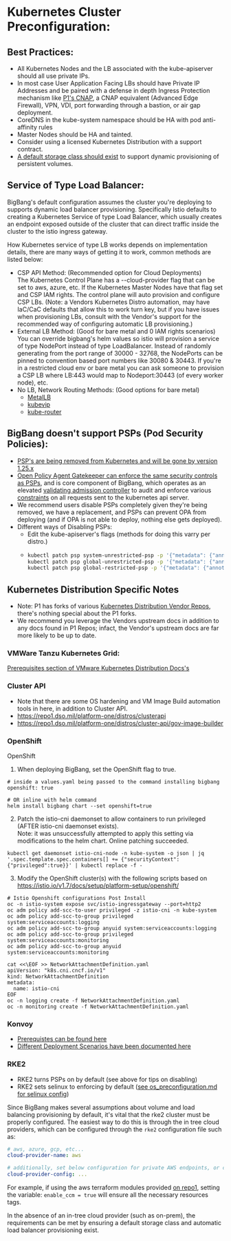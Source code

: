 # Kubernetes Cluster Preconfiguration:         


## Best Practices:        
* All Kubernetes Nodes and the LB associated with the kube-apiserver should all use private IPs.
* In most case User Application Facing LBs should have Private IP Addresses and be paired with a defense in depth Ingress Protection mechanism like [P1's CNAP](https://p1.dso.mil/#/products/cnap/), a CNAP equivalent (Advanced Edge Firewall), VPN, VDI, port forwarding through a bastion, or air gap deployment. 
* CoreDNS in the kube-system namespace should be HA with pod anti-affinity rules
* Master Nodes should be HA and tainted.
* Consider using a licensed Kubernetes Distribution with a support contract. 
* [A default storage class should exist](default_storageclass.md) to support dynamic provisioning of persistent volumes.


## Service of Type Load Balancer:
BigBang's default configuration assumes the cluster you're deploying to supports dynamic load balancer provisioning. Specifically Istio defaults to creating a Kubernetes Service of type Load Balancer, which usually creates an endpoint exposed outside of the cluster that can direct traffic inside the cluster to the istio ingress gateway.

How Kubernetes service of type LB works depends on implementation details, there are many ways of getting it to work, common methods are listed below:      
* CSP API Method: (Recommended option for Cloud Deployments)       
The Kubernetes Control Plane has a --cloud-provider flag that can be set to aws, azure, etc. If the Kubernetes Master Nodes have that flag set and CSP IAM rights. The control plane will auto provision and configure CSP LBs. (Note: a Vendors Kubernetes Distro automation, may have IaC/CaC defaults that allow this to work turn key, but if you have issues when provisioning LBs, consult with the Vendor's support for the recommended way of configuring automatic LB provisioning.)
* External LB Method: (Good for bare metal and 0 IAM rights scenarios)      
You can override bigbang's helm values so istio will provision a service of type NodePort instead of type LoadBalancer. Instead of randomly generating from the port range of 30000 - 32768, the NodePorts can be pinned to convention based port numbers like 30080 & 30443. If you're in a restricted cloud env or bare metal you can ask someone to provision a CSP LB where LB:443 would map to Nodeport:30443 (of every worker node), etc.
* No LB, Network Routing Methods: (Good options for bare metal)         
  * [MetalLB](https://metallb.universe.tf/) 
  * [kubevip](https://kube-vip.io/)
  * [kube-router](https://www.kube-router.io)


## BigBang doesn't support PSPs (Pod Security Policies): 
* [PSP's are being removed from Kubernetes and will be gone by version 1.25.x](https://repo1.dso.mil/platform-one/big-bang/bigbang/-/issues/10) 
* [Open Policy Agent Gatekeeper can enforce the same security controls as PSPs](https://github.com/open-policy-agent/gatekeeper-library/tree/master/library/pod-security-policy#pod-security-policies), and is core component of BigBang, which operates as an elevated [validating admission controller](https://kubernetes.io/docs/reference/access-authn-authz/extensible-admission-controllers/) to audit and enforce various [constraints](https://github.com/open-policy-agent/frameworks/tree/master/constraint) on all requests sent to the kubernetes api server.
* We recommend users disable PSPs completely given they're being removed, we have a replacement, and PSPs can prevent OPA from deploying (and if OPA is not able to deploy, nothing else gets deployed). 
* Different ways of Disabling PSPs: 
  * Edit the kube-apiserver's flags (methods for doing this varry per distro.)
  * ```bash
    kubectl patch psp system-unrestricted-psp -p '{"metadata": {"annotations":{"seccomp.security.alpha.kubernetes.io/allowedProfileNames": "*"}}}'
    kubectl patch psp global-unrestricted-psp -p '{"metadata": {"annotations":{"seccomp.security.alpha.kubernetes.io/allowedProfileNames": "*"}}}'
    kubectl patch psp global-restricted-psp -p '{"metadata": {"annotations":{"seccomp.security.alpha.kubernetes.io/allowedProfileNames": "*"}}}'
    ```


## Kubernetes Distribution Specific Notes
* Note: P1 has forks of various [Kubernetes Distribution Vendor Repos](https://repo1.dso.mil/platform-one/distros), there's nothing special about the P1 forks. 
* We recommend you leverage the Vendors upstream docs in addition to any docs found in P1 Repos; infact, the Vendor's upstream docs are far more likely to be up to date.  

### VMWare Tanzu Kubernetes Grid:
[Prerequisites section of VMware Kubernetes Distribution Docs's](https://repo1.dso.mil/platform-one/distros/vmware/tkg#prerequisites)

### Cluster API
* Note that there are some OS hardening and VM Image Build automation tools in here, in addition to Cluster API.
* https://repo1.dso.mil/platform-one/distros/clusterapi
* https://repo1.dso.mil/platform-one/distros/cluster-api/gov-image-builder

### OpenShift
OpenShift

1) When deploying BigBang, set the OpenShift flag to true.

```
# inside a values.yaml being passed to the command installing bigbang
openshift: true

# OR inline with helm command
helm install bigbang chart --set openshift=true
```

2) Patch the istio-cni daemonset to allow containers to run privileged (AFTER istio-cni daemonset exists).  
Note: it was unsuccessfully attempted to apply this setting via modifications to the helm chart. Online patching succeeded. 
   
```
kubectl get daemonset istio-cni-node -n kube-system -o json | jq '.spec.template.spec.containers[] += {"securityContext":{"privileged":true}}' | kubectl replace -f -
```

3) Modify the OpenShift cluster(s) with the following scripts based on https://istio.io/v1.7/docs/setup/platform-setup/openshift/

```
# Istio Openshift configurations Post Install 
oc -n istio-system expose svc/istio-ingressgateway --port=http2
oc adm policy add-scc-to-user privileged -z istio-cni -n kube-system
oc adm policy add-scc-to-group privileged system:serviceaccounts:logging
oc adm policy add-scc-to-group anyuid system:serviceaccounts:logging
oc adm policy add-scc-to-group privileged system:serviceaccounts:monitoring
oc adm policy add-scc-to-group anyuid system:serviceaccounts:monitoring

cat <<\EOF >> NetworkAttachmentDefinition.yaml
apiVersion: "k8s.cni.cncf.io/v1"
kind: NetworkAttachmentDefinition
metadata:
  name: istio-cni
EOF
oc -n logging create -f NetworkAttachmentDefinition.yaml
oc -n monitoring create -f NetworkAttachmentDefinition.yaml
```

### Konvoy
* [Prerequistes can be found here](https://repo1.dso.mil/platform-one/distros/d2iq/konvoy/konvoy/-/tree/master/docs/1.5.0#prerequisites) 
* [Different Deployment Scenarios have been documented here](https://repo1.dso.mil/platform-one/distros/d2iq/konvoy/konvoy/-/tree/master/docs/1.4.4/install)

### RKE2
* RKE2 turns PSPs on by default (see above for tips on disabling)
* RKE2 sets selinux to enforcing by default ([see os_preconfiguration.md for selinux config](os_preconfiguration.md))

Since BigBang makes several assumptions about volume and load balancing provisioning by default, it's vital that the rke2 cluster must be properly configured.  The easiest way to do this is through the in tree cloud providers, which can be configured through the `rke2` configuration file such as:

```yaml
# aws, azure, gcp, etc...
cloud-provider-name: aws

# additionally, set below configuration for private AWS endpoints, or custom regions such as (T)C2S (us-iso-east-1, us-iso-b-east-1)
cloud-provider-config: ...
```

For example, if using the aws terraform modules provided [on repo1](https://repo1.dso.mil/platform-one/distros/rancher-federal/rke2/rke2-aws-terraform), setting the variable: `enable_ccm = true` will ensure all the necessary resources tags.

In the absence of an in-tree cloud provider (such as on-prem), the requirements can be met by ensuring a default storage class and automatic load balancer provisioning exist. 

